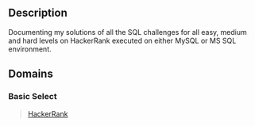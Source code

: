 ## Description
Documenting my solutions of all the SQL challenges for all easy, medium and hard levels on HackerRank executed on either MySQL or MS SQL environment.

## Domains
### Basic Select


> [HackerRank](https://www.hackerrank.com/profile/shefali040793 "HackerRank Profile")
